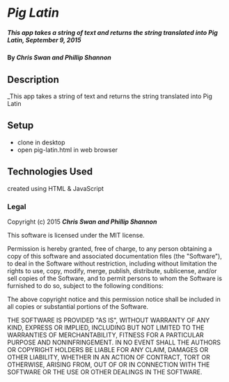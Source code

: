 # _Pig Latin_

##### _This app takes a string of text and returns the string translated into Pig Latin, September 9, 2015_

#### By _Chris Swan and Phillip Shannon_

## Description

_This app takes a string of text and returns the string translated into Pig Latin

## Setup

- clone in desktop
- open pig-latin.html in web browser

## Technologies Used

created using HTML & JavaScript

### Legal

Copyright (c) 2015 **_Chris Swan and Phillip Shannon_**

This software is licensed under the MIT license.

Permission is hereby granted, free of charge, to any person obtaining a copy
of this software and associated documentation files (the "Software"), to deal
in the Software without restriction, including without limitation the rights
to use, copy, modify, merge, publish, distribute, sublicense, and/or sell
copies of the Software, and to permit persons to whom the Software is
furnished to do so, subject to the following conditions:

The above copyright notice and this permission notice shall be included in
all copies or substantial portions of the Software.

THE SOFTWARE IS PROVIDED "AS IS", WITHOUT WARRANTY OF ANY KIND, EXPRESS OR
IMPLIED, INCLUDING BUT NOT LIMITED TO THE WARRANTIES OF MERCHANTABILITY,
FITNESS FOR A PARTICULAR PURPOSE AND NONINFRINGEMENT. IN NO EVENT SHALL THE
AUTHORS OR COPYRIGHT HOLDERS BE LIABLE FOR ANY CLAIM, DAMAGES OR OTHER
LIABILITY, WHETHER IN AN ACTION OF CONTRACT, TORT OR OTHERWISE, ARISING FROM,
OUT OF OR IN CONNECTION WITH THE SOFTWARE OR THE USE OR OTHER DEALINGS IN
THE SOFTWARE.
